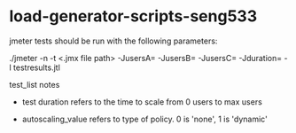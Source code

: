 # load-generator-scripts-seng533

jmeter tests should be run with the following parameters:

./jmeter -n -t <.jmx file path> -JusersA=<num A users> -JusersB=<num B users> -JusersC=<num C users> -Jduration=<test duration in seconds> -l testresults.jtl

test_list notes

- test duration refers to the time to scale from 0 users to max users

- autoscaling_value refers to type of policy. 0 is 'none', 1 is 'dynamic'
